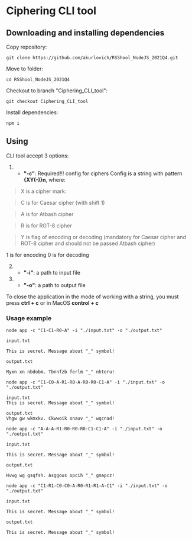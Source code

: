 # Ciphering CLI tool

## Downloading and installing dependencies

Сopy repository:

`git clone https://github.com/akurlovich/RSShool_NodeJS_2021Q4.git`

Move to folder:

`cd RSShool_NodeJS_2021Q4`

Checkout to branch "Ciphering_CLI_tool":

`git checkout Ciphering_CLI_tool`

Install dependencies:

`npm i`

## Using

CLI tool accept 3 options:

1. * **"-c"**: Required!!! config for ciphers Config is a string with pattern **{XY(-)}n**, where:
> X is a cipher mark:

> C is for Caesar cipher (with shift 1)

> A is for Atbash cipher

> R is for ROT-8 cipher

> Y is flag of encoding or decoding (mandatory for Caesar cipher and ROT-8 cipher and should not be passed Atbash cipher)

1 is for encoding
0 is for decoding

2. * **"-i"**: a path to input file
3. * **"-o"**: a path to output file

To close the application in the mode of working with a string, you must press **ctrl + c** or in MacOS **control + c**

### Usage example 

```
node app -c "C1-C1-R0-A" -i "./input.txt" -o "./output.txt"

input.txt 

This is secret. Message about "_" symbol!

output.txt 

Myxn xn nbdobm. Tbnnfzb ferlm "_" nhteru!

```

```
node app -c "C1-C0-A-R1-R0-A-R0-R0-C1-A" -i "./input.txt" -o "./output.txt"

input.txt 
This is secret. Message about "_" symbol!

output.txt 
Vhgw gw wkmxkv. Ckwwoik onauv "_" wqcnad!

```
```
node app -c "A-A-A-R1-R0-R0-R0-C1-C1-A" -i "./input.txt" -o "./output.txt"

input.txt 

This is secret. Message about "_" symbol!

output.txt 

Hvwg wg gsqfsh. Asggous opcih "_" gmapcz!

```
```
node app -c "C1-R1-C0-C0-A-R0-R1-R1-A-C1" -i "./input.txt" -o "./output.txt"

input.txt 

This is secret. Message about "_" symbol!

output.txt 

This is secret. Message about "_" symbol!

```